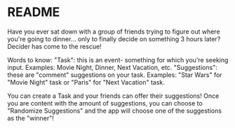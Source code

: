 # README

Have you ever sat down with a group of friends trying to figure out where you're going to dinner... only to finally decide on something 3 hours later? Decider has come to the rescue!

Words to know:
"Task": this is an event- something for which you're seeking input. Examples: Movie Night, Dinner, Next Vacation, etc.
"Suggestions": these are "comment" suggestions on your task. Examples: "Star Wars" for "Movie Night" task or "Paris" for "Next Vacation" task.

You can create a Task and your friends can offer their suggestions! Once you are content with the amount of suggestions, you can choose to "Randomize Suggestions" and the app will choose one of the suggestions as the "winner"!


